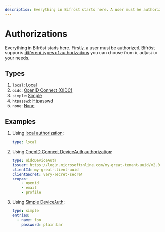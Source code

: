 ```yaml
---
description: Everything in Bifröst starts here. A user must be authorized at first. Bifröst supports types you can choose from to adjust to your needs.
---
```


# Authorizations

Everything in Bifröst starts here. Firstly, a user must be authorized. Bifröst supports [different types of authorizations](#types) you can choose from to adjust to your needs.

## Types

1. `local`: [Local](local.md)
2. `oidc`: [OpenID Connect (OIDC)](oidc.md)
3. `simple`: [Simple](simple.md)
4. `htpasswd`: [Htpasswd](htpasswd.md)
5. `none`: [None](none.md)

## Examples

1. Using [local authorization](local.md):
   ```yaml
   type: local
   ```
2. Using [OpenID Connect DeviceAuth authorization](oidc.md#device-auth):
   ```yaml
   type: oidcDeviceAuth
   issuer: https://login.microsoftonline.com/my-great-tenant-uuid/v2.0
   clientId: my-great-client-uuid
   clientSecret: very-secret-secret
   scopes:
       - openid
       - email
       - profile
   ```
3. Using [Simple DeviceAuth](simple.md):
   ```yaml
   type: simple
   entries:
     - name: foo
       password: plain:bar
   ```
